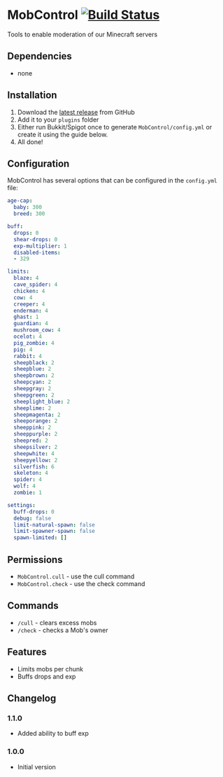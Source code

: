 # MobControl [![Build Status](https://travis-ci.org/the-obsidian/MobControl.svg?branch=master)](https://travis-ci.org/the-obsidian/MobControl)

Tools to enable moderation of our Minecraft servers

## Dependencies

* none

## Installation

1. Download the [latest release](https://github.com/the-obsidian/MobControl/releases) from GitHub
1. Add it to your `plugins` folder
1. Either run Bukkit/Spigot once to generate `MobControl/config.yml` or create it using the guide below.
1. All done!

## Configuration

MobControl has several options that can be configured in the `config.yml` file:

```yaml
age-cap:
  baby: 300
  breed: 300

buff:
  drops: 0
  shear-drops: 0
  exp-multiplier: 1
  disabled-items:
  - 329

limits:
  blaze: 4
  cave_spider: 4
  chicken: 4
  cow: 4
  creeper: 4
  enderman: 4
  ghast: 1
  guardian: 4
  mushroom_cow: 4
  ocelot: 4
  pig_zombie: 4
  pig: 4
  rabbit: 4
  sheepblack: 2
  sheepblue: 2
  sheepbrown: 2
  sheepcyan: 2
  sheepgray: 2
  sheepgreen: 2
  sheeplight_blue: 2
  sheeplime: 2
  sheepmagenta: 2
  sheeporange: 2
  sheeppink: 2
  sheeppurple: 2
  sheepred: 2
  sheepsilver: 2
  sheepwhite: 4
  sheepyellow: 2
  silverfish: 6
  skeleton: 4
  spider: 4
  wolf: 4
  zombie: 1

settings:
  buff-drops: 0
  debug: false
  limit-natural-spawn: false
  limit-spawner-spawn: false
  spawn-limited: []
```

## Permissions

* `MobControl.cull` - use the cull command
* `MobControl.check` - use the check command

## Commands

* `/cull` - clears excess mobs
* `/check` - checks a Mob's owner

## Features

* Limits mobs per chunk
* Buffs drops and exp

## Changelog

### 1.1.0

* Added ability to buff exp

### 1.0.0

* Initial version
